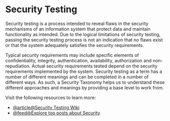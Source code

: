 # Security Testing

Security testing is a process intended to reveal flaws in the security mechanisms of an information system that protect data and maintain functionality as intended. Due to the logical limitations of security testing, passing the security testing process is not an indication that no flaws exist or that the system adequately satisfies the security requirements.

Typical security requirements may include specific elements of confidentiality, integrity, authentication, availability, authorization and non-repudiation. Actual security requirements tested depend on the security requirements implemented by the system. Security testing as a term has a number of different meanings and can be completed in a number of different ways. As such, a Security Taxonomy helps us to understand these different approaches and meanings by providing a base level to work from.

Visit the following resources to learn more:

- [@article@Security Testing Wiki](https://en.wikipedia.org/wiki/Security_testing)
- [@feed@Explore top posts about Security](https://app.daily.dev/tags/security?ref=roadmapsh)
